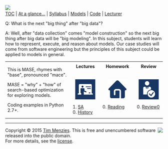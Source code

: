[<img width=900 src="https://raw.githubusercontent.com/txt/mase/master/img/banner1.png">](https://github.com/txt/mase/blob/master/README.md)   
[TOC](https://github.com/txt/mase/blob/master/TOC.md) |
[At a glance...](https://github.com/txt/mase/blob/master/OVERVIEW.md) |
[Syllabus](https://github.com/txt/mase/blob/master/SYLLABUS.md) |
[Models](https://github.com/txt/mase/blob/master/MODELS.md) |
[Code](https://github.com/txt/mase/tree/master/src) |
[Lecturer](http://menzies.us) 



Q: What is the next "big thing" after "big data"?

A: Well, after "data collection" comes "model construction" so the next big thing after big data will be "big modeling". In this subject, students will learn how to represent, execute, and reason about models. Our case studies will come from software engineering but the principles of this subject could be applied to models in general.

<table border=0 align=center>
<tr><td rowspan=3>
<p>This is MASE, rhymes with "base", pronounced  "mace".
<p>MASE = "why" + "how"
of search-based optimization for exploring models.
<p>Coding examples in Python 2.7+.
</td>
<td align=center><b>Lectures
<img width=75 src="img/200x1.png"></b>
</td><td align=center><b>Homework
<img width=75 src="img/200x1.png"></b>
</td><td align=center><b>Review
<img width=75 src="img/200x1.png"></b>
</td> </tr>
<tr>
</td><td align=center><img src="img/lectures.gif">
</td><td align=center><img src="img/homework.png">
</td><td align=center><img src="img/review.gif">
</td> </tr>
<tr>
<td valign=top  xwidth="100px">
1. <a href="Sa">SA</a><br>
0. <a href="aa">History</a><br>
</td><td valign=top xwidth="100px">
0. <a href="READING.md">Reading</a><br>    
</td><td valign=top xwidth="100px">
0. <a href="Review1">Review0</a><br>  
</td>
</tr></table>




_________

<img align=right src="https://raw.githubusercontent.com/txt/mase/master/img/pd-icon.png">Copyright © 2015 [Tim Menzies](http://menzies.us).
This is free and unencumbered software released into the public domain.   
For more details, see the [license](https://github.com/txt/mase/blob/master/LICENSE).

